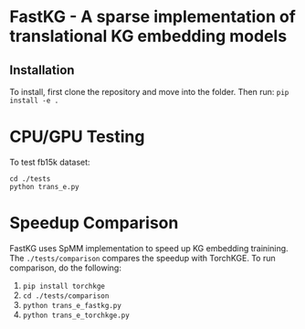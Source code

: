 # FastKG - A sparse implementation of translational KG embedding models

## Installation
    
To install, first clone the repository and move into the folder. Then run: `pip install -e .`

# CPU/GPU Testing
To test fb15k dataset:

    cd ./tests
    python trans_e.py

# Speedup Comparison
FastKG uses SpMM implementation to speed up KG embedding trainining. The `./tests/comparison` compares the speedup with TorchKGE. To run comparison, do the following:

1. `pip install torchkge`
2. `cd ./tests/comparison`
3. `python trans_e_fastkg.py`
4. `python trans_e_torchkge.py`
